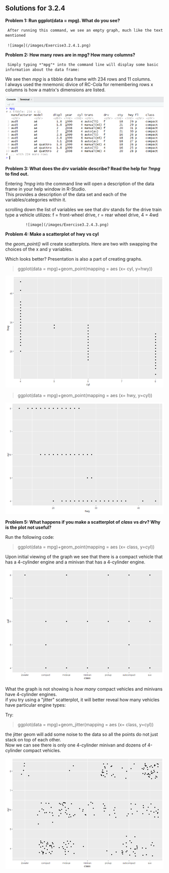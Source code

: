 ## Solutions for 3.2.4 

**Problem 1: Run ggplot(data = mpg). What do you see?**

     After running this command, we see an empty graph, much like the text mentioned
     
     ![image](/images/Exercise3.2.4.1.png)
     
     
     
**Problem 2: How many rows are in mpg? How many columns?**

     Simply typing *"mpg"* into the command line will display some basic information about the data frame:
     
     
 We see then *mpg* is a tibble data frame with 234 rows and 11 columns.  
 I always used the mnemonic divice of RC-Cola for remembering rows x columns is how a matrix's dimensions are listed.
 
 ![image](/images/Exercise3.2.4.2.png)
 
**Problem 3: What does the *drv* variable describe? Read the help for *?mpg* to find out.**

Entering *?mpg* into the command line will open a description of the data frame in your help window in R-Studio.  
This provides a description of the data set and each of the variables/categories within it.

scrolling down the list of variables we see that *drv* stands for the drive train type a vehicle utilizes:
             f = front-wheel drive, r = rear wheel drive, 4 = 4wd
             
             ![image](/images/Exercise3.2.4.3.png)
             
             
**Problem 4: Make a scatterplot of hwy vs cyl**

the *geom_point()* will create scatterplots.  Here are two with swapping the choices of the x and y variables. 

Which looks better? Presentation is also a part of creating graphs.

>ggplot(data = mpg)+geom_point(mapping = aes (x= cyl, y=hwy))

![image](/images/Exercise3.2.4.4a.png)

>ggplot(data = mpg)+geom_point(mapping = aes (x= hwy, y=cyl))

![image](/images/Exercise3.2.4.4b.png)

**Problem 5: What happens if you make a scatterplot of *class* vs *drv*? Why is the plot not useful?**

Run the following code:  

>ggplot(data = mpg)+geom_point(mapping = aes (x= class, y=cyl))

Upon initial viewing of the graph we see that there is a compact vehicle that has a 4-cylinder engine and a minivan that has a 4-cylinder engine.
   
   
![image](/images/Exercise3.2.4.5a.png)
   
   What the graph is not showing is *how many* compact vehicles and minivans have 4-cylinder engines.  
   if you try using a "jitter" scatterplot, it will better reveal how many vehicles have particular engine types:
   
   Try:
   >ggplot(data = mpg)+geom_jitter(mapping = aes (x= class, y=cyl))   
   
   the jitter geom will add some noise to the data so all the points do not just stack on top of each other.  
   Now we can see there is only one 4-cylinder minivan and dozens of 4-cylinder compact vehicles.
   
   
![image](/images/Exercise3.2.4.5b.png)
